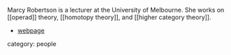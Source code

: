 Marcy Robertson is a lecturer at the University of Melbourne. She works on [[operad]] theory, [[homotopy theory]], and [[higher category theory]].


* [webpage](http://www.marcyrobertson.com)

category: people